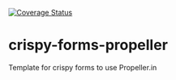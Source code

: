 [![Coverage Status](https://coveralls.io/repos/github/RaddishIoW/crispy-forms-propeller/badge.svg?branch=master)](https://coveralls.io/github/RaddishIoW/crispy-forms-propeller?branch=master)

# crispy-forms-propeller
Template for crispy forms to use Propeller.in
